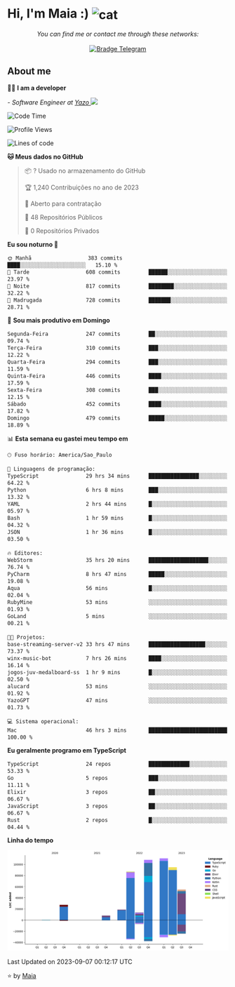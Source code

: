 <h1 align="left">Hi, I'm Maia :) 
<img src="https://emojis.slackmojis.com/emojis/images/1643509834/36299/black-cat.gif?1643509834" width="50" height="60" align="center"  alt="cat"/>
</h1>

<p align="center">
    <i>You can find me or contact me through these networks:</i>
    <br/><br/>
    <a href="https://t.me/mrootx" target="_blank">
        <img src="https://img.shields.io/badge/-Telegram-2CA5E0?logo=telegram&style=flat&logoColor=white" alt="Bradge Telegram" />
    </a>
</p>

## About me

:technologist: <strong>I am a developer</strong> <br>

<p><em> - Software Engineer at <a href="[https://pdasolucoes.com.br](https://yazo.com.br/)">Yazo
</a><img src="https://media.giphy.com/media/WUlplcMpOCEmTGBtBW/giphy.gif" width="30"> 
</em></p>

<!--START_SECTION:waka-->
![Code Time](http://img.shields.io/badge/Code%20Time-3%2C192%20hrs%2058%20mins-blue)

![Profile Views](http://img.shields.io/badge/Visualizac%C3%B5es%20do%20perfil-522-blue)

![Lines of code](https://img.shields.io/badge/Desde%20o%20Hello%20World%20eu%20escrevi-524.3%20thousand%20linhas%20de%20c%C3%B3digo-blue)

**🐱 Meus dados no GitHub** 

> 📦 ? Usado no armazenamento do GitHub 
 > 
> 🏆 1,240 Contribuições no ano de 2023
 > 
> 💼 Aberto para contratação
 > 
> 📜 48 Repositórios Públicos 
 > 
> 🔑 0 Repositórios Privados 
 > 
**Eu sou noturno 🦉** 

```text
🌞 Manhã                  383 commits         ████░░░░░░░░░░░░░░░░░░░░░   15.10 % 
🌆 Tarde                  608 commits         ██████░░░░░░░░░░░░░░░░░░░   23.97 % 
🌃 Noite                  817 commits         ████████░░░░░░░░░░░░░░░░░   32.22 % 
🌙 Madrugada              728 commits         ███████░░░░░░░░░░░░░░░░░░   28.71 % 
```
📅 **Sou mais produtivo em Domingo** 

```text
Segunda-Feira            247 commits         ██░░░░░░░░░░░░░░░░░░░░░░░   09.74 % 
Terça-Feira              310 commits         ███░░░░░░░░░░░░░░░░░░░░░░   12.22 % 
Quarta-Feira             294 commits         ███░░░░░░░░░░░░░░░░░░░░░░   11.59 % 
Quinta-Feira             446 commits         ████░░░░░░░░░░░░░░░░░░░░░   17.59 % 
Sexta-Feira              308 commits         ███░░░░░░░░░░░░░░░░░░░░░░   12.15 % 
Sábado                   452 commits         ████░░░░░░░░░░░░░░░░░░░░░   17.82 % 
Domingo                  479 commits         █████░░░░░░░░░░░░░░░░░░░░   18.89 % 
```


📊 **Esta semana eu gastei meu tempo em** 

```text
🕑︎ Fuso horário: America/Sao_Paulo

💬 Linguagens de programação: 
TypeScript               29 hrs 34 mins      ████████████████░░░░░░░░░   64.22 % 
Python                   6 hrs 8 mins        ███░░░░░░░░░░░░░░░░░░░░░░   13.32 % 
YAML                     2 hrs 44 mins       █░░░░░░░░░░░░░░░░░░░░░░░░   05.97 % 
Bash                     1 hr 59 mins        █░░░░░░░░░░░░░░░░░░░░░░░░   04.32 % 
JSON                     1 hr 36 mins        █░░░░░░░░░░░░░░░░░░░░░░░░   03.50 % 

🔥 Editores: 
WebStorm                 35 hrs 20 mins      ███████████████████░░░░░░   76.74 % 
PyCharm                  8 hrs 47 mins       █████░░░░░░░░░░░░░░░░░░░░   19.08 % 
Aqua                     56 mins             █░░░░░░░░░░░░░░░░░░░░░░░░   02.04 % 
RubyMine                 53 mins             ░░░░░░░░░░░░░░░░░░░░░░░░░   01.93 % 
GoLand                   5 mins              ░░░░░░░░░░░░░░░░░░░░░░░░░   00.21 % 

🐱‍💻 Projetos: 
base-streaming-server-v2 33 hrs 47 mins      ██████████████████░░░░░░░   73.37 % 
winx-music-bot           7 hrs 26 mins       ████░░░░░░░░░░░░░░░░░░░░░   16.14 % 
jogos-juv-medalboard-ss  1 hr 9 mins         █░░░░░░░░░░░░░░░░░░░░░░░░   02.50 % 
alucard                  53 mins             ░░░░░░░░░░░░░░░░░░░░░░░░░   01.92 % 
YazoGPT                  47 mins             ░░░░░░░░░░░░░░░░░░░░░░░░░   01.73 % 

💻 Sistema operacional: 
Mac                      46 hrs 3 mins       █████████████████████████   100.00 % 
```

**Eu geralmente programo em TypeScript** 

```text
TypeScript               24 repos            █████████████░░░░░░░░░░░░   53.33 % 
Go                       5 repos             ███░░░░░░░░░░░░░░░░░░░░░░   11.11 % 
Elixir                   3 repos             ██░░░░░░░░░░░░░░░░░░░░░░░   06.67 % 
JavaScript               3 repos             ██░░░░░░░░░░░░░░░░░░░░░░░   06.67 % 
Rust                     2 repos             █░░░░░░░░░░░░░░░░░░░░░░░░   04.44 % 
```



**Linha do tempo**

![Lines of Code chart](https://raw.githubusercontent.com/gabrielmaialva33/gabrielmaialva33/master/assets/bar_graph.png)


 Last Updated on 2023-09-07 00:12:17 UTC
<!--END_SECTION:waka-->

⭐️ by [Maia](https://github.com/gabrielmaialva33/)


